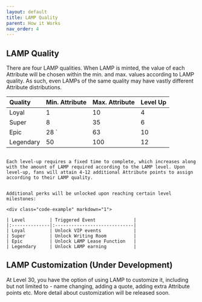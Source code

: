 ```yaml
---
layout: default
title: LAMP Quality
parent: How it Works
nav_order: 4
---
```


## LAMP Quality

There are four LAMP qualities. When LAMP is minted, the value of each Attribute will be chosen within the min. and max. values according to LAMP quality. As such, even LAMPs of the same quality may have vastly different Attribute distributions. 

<div class="code-example" markdown="1">

| Quality      | Min. Attribute   | Max. Attribute   | Level Up      |
|:-------------|:-----------------|:-----------------|:--------------|
| Loyal        | 1                | 10               | 4             |
| Super        | 8                | 35               | 6             |
| Epic         | 28           `   | 63               | 10            |
| Legendary    | 50               | 100              | 12            |
```

Each level-up requires a fixed time to complete, which increases along with the amount of LAMP required according to the LAMP level. Upon level-up, fans will attain 4-12 additional Attribute points to assign according to their LAMP quality. 


Additional perks will be unlocked upon reaching certain level milestones:

<div class="code-example" markdown="1">

| Level         | Triggered Event              | 
|:--------------|:-----------------------------|
| Loyal         | Unlock VIP events            |  
| Super         | Unlock Writing Room          |  
| Epic          | Unlock LAMP Lease Function   |         
| Legendary     | Unlock LAMP earning          | 
```

## LAMP Customization (Under Development)

At Level 30, you have the option of using LAMP to customize it, including but not limited to - name changing, adding a quote, adding extra Attribute points etc. More detail about customization will be released soon.
